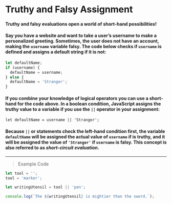 # Truthy and Falsy Assignment

#### Truthy and falsy evaluations open a world of short-hand possibilities!

#### Say you have a website and want to take a user’s username to make a personalized greeting. Sometimes, the user does not have an account, making the `username` variable falsy. The code below checks if `username` is defined and assigns a default string if it is not:
```js
let defaultName;
if (username) {
  defaultName = username;
} else {
  defaultName = 'Stranger';
}
```
#### If you combine your knowledge of logical operators you can use a short-hand for the code above. In a boolean condition, JavaScript assigns the truthy value to a variable if you use the `||` operator in your assignment:
```
let defaultName = username || 'Stranger';
```
#### Because `||` or statements check the left-hand condition first, the variable `defaultName` will be assigned the actual value of `username` if is truthy, and it will be assigned the value of `'Stranger'` if `username` is falsy. This concept is also referred to as *short-circuit evaluation*.
---
> Example Code
```js
let tool = '';
tool = 'marker';

let writingUtensil = tool || 'pen';

console.log(`The ${writingUtensil} is mightier than the sword.`);
```